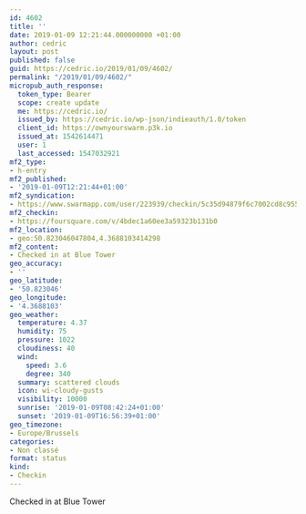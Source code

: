 ```yaml
---
id: 4602
title: ''
date: 2019-01-09 12:21:44.000000000 +01:00
author: cedric
layout: post
published: false
guid: https://cedric.io/2019/01/09/4602/
permalink: "/2019/01/09/4602/"
micropub_auth_response:
  token_type: Bearer
  scope: create update
  me: https://cedric.io/
  issued_by: https://cedric.io/wp-json/indieauth/1.0/token
  client_id: https://ownyourswarm.p3k.io
  issued_at: 1542614471
  user: 1
  last_accessed: 1547032921
mf2_type:
- h-entry
mf2_published:
- '2019-01-09T12:21:44+01:00'
mf2_syndication:
- https://www.swarmapp.com/user/223939/checkin/5c35d94879f6c7002cd8c955
mf2_checkin:
- https://foursquare.com/v/4bdec1a60ee3a59323b131b0
mf2_location:
- geo:50.823046047804,4.3688103414298
mf2_content:
- Checked in at Blue Tower
geo_accuracy:
- ''
geo_latitude:
- '50.823046'
geo_longitude:
- '4.3688103'
geo_weather:
  temperature: 4.37
  humidity: 75
  pressure: 1022
  cloudiness: 40
  wind:
    speed: 3.6
    degree: 340
  summary: scattered clouds
  icon: wi-cloudy-gusts
  visibility: 10000
  sunrise: '2019-01-09T08:42:24+01:00'
  sunset: '2019-01-09T16:56:39+01:00'
geo_timezone:
- Europe/Brussels
categories:
- Non classé
format: status
kind:
- Checkin
---
```

Checked in at Blue Tower